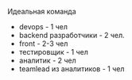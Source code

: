 Идеальная команда

* devops - 1 чел 
* backend разработчики - 2 чел.
* front - 2-3 чел
* тестировщик - 1 чел
* аналитик - 2 чел 
* teamlead из аналитиков - 1 чел


